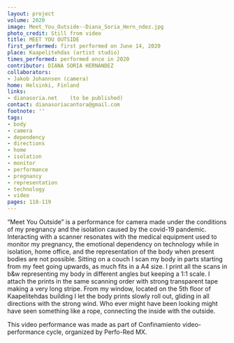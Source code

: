 ```yaml
---
layout: project
volume: 2020
image: Meet_You_Outside--Diana_Soria_Hern_ndez.jpg
photo_credit: Still from video
title: MEET YOU OUTSIDE
first_performed: first performed on June 14, 2020
place: Kaapelitehdas (artist studio)
times_performed: performed once in 2020
contributor: DIANA SORIA HERNÁNDEZ
collaborators:
- Jakob Johannsen (camera)
home: Helsinki, Finland
links:
- dianasoria.net    (to be published)
contact: dianasoriacantora@gmail.com
footnote: ''
tags:
- body
- camera
- dependency
- directions
- home
- isolation
- monitor
- performance
- pregnancy
- representation
- technology
- video
pages: 118-119
---
```

“Meet You Outside” is a performance for camera made under the conditions of my pregnancy and the isolation caused by the covid-19 pandemic. Interacting with a scanner resonates with the medical equipment used to monitor my pregnancy, the emotional dependency on technology while in isolation, home office, and the representation of the body when present bodies are not possible. Sitting on a couch I scan my body in parts starting from my feet going upwards, as much fits in a A4 size. I print all the scans in b&amp;w representing my body in different angles but keeping a 1:1 scale. I attach the prints in the same scanning order with strong transparent tape making a very long stripe. From my window, located on the 5th floor of Kaapelitehdas building I let the body prints slowly roll out, gliding in all directions with the strong wind. Who ever might have been looking might have seen something like a rope, connecting the inside with the outside. 

This video performance was made as part of Confinamiento video-performance cycle, organized by Perfo-Red MX.